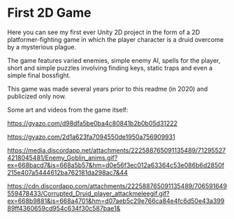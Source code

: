 # First 2D Game

Here you can see my first ever Unity 2D project in the form of a 2D platformer-fighting game in which the player character is a druid overcome by a mysterious plague.

The game features varied enemies, simple enemy AI, spells for the player, short and simple puzzles involving finding keys, static traps and even a simple final bossfight.

This game was made several years prior to this readme (in 2020) and publicized only now.


Some art and videos from the game itself:

https://gyazo.com/d98dfa5be0ba4c80841b2b0b05d31222

https://gyazo.com/2d1a623fa7094550de1950a756909931

https://media.discordapp.net/attachments/222588765091135489/712955274218045481/Enemy_Goblin_anims.gif?ex=668bacd7&is=668a5b57&hm=d0e56f3ec012a63364c53e086b6d2850f215e407a5444612ba762181da298ac7&44

https://cdn.discordapp.com/attachments/222588765091135489/706591649559478433/Corrupted_Druid_player_attackmeleegif.gif?ex=668b9881&is=668a4701&hm=d07aeb5c29e766ca84e4fc6d50e43a39989ff4360659cd954c634f30c587bae1&


